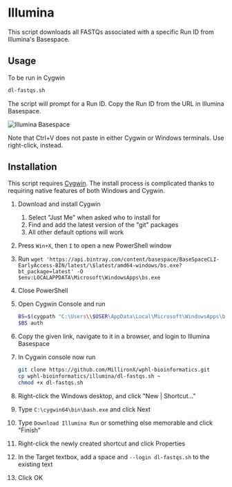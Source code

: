 # Illumina

This script downloads all FASTQs associated with a specific Run ID from
Illumina's Basespace.

## Usage

To be run in Cygwin

```bash
dl-fastqs.sh
```

The script will prompt for a Run ID. Copy the Run ID from the URL in Illumina
Basespace.

![Illumina
Basespace](https://user-images.githubusercontent.com/25492070/113320967-59a88000-92d0-11eb-967c-6b338e247ca5.png)

Note that Ctrl+V does not paste in either Cygwin or Windows terminals. Use
right-click, instead.

## Installation

This script requires [Cygwin](https://cygwin.com/install.html). The install
process is complicated thanks to requiring native features of both Windows and
Cygwin.

1. Download and install Cygwin
    1. Select "Just Me" when asked who to install for
    2. Find and add the latest version of the "git" packages
    3. All other default options will work
2. Press `Win+X`, then `I` to open a new PowerShell window
3. Run `wget
   'https://api.bintray.com/content/basespace/BaseSpaceCLI-EarlyAccess-BIN/latest/\$latest/amd64-windows/bs.exe?bt_package=latest'
   -O $env:LOCALAPPDATA\Microsoft\WindowsApps\bs.exe`
4. Close PowerShell
5. Open Cygwin Console and run

    ```bash
    BS=$(cygpath "C:\Users\\$USER\AppData\Local\Microsoft\WindowsApps\bs.exe")
    $BS auth
    ```

6. Copy the given link, navigate to it in a browser, and login to Illumina
   Basespace
7. In Cygwin console now run

    ```bash
    git clone https://github.com/MillironX/wphl-bioinformatics.git
    cp wphl-bioinformatics/illumina/dl-fastqs.sh ~
    chmod +x dl-fastqs.sh
    ```

8. Right-click the Windows desktop, and click "New | Shortcut..."
9. Type `C:\cygwin64\bin\bash.exe` and click Next
10. Type `Download Illumina Run` or something else memorable and click "Finish"
11. Right-click the newly created shortcut and click Properties
12. In the Target textbox, add a space and `--login dl-fastqs.sh` to the
    existing text
13. Click OK
